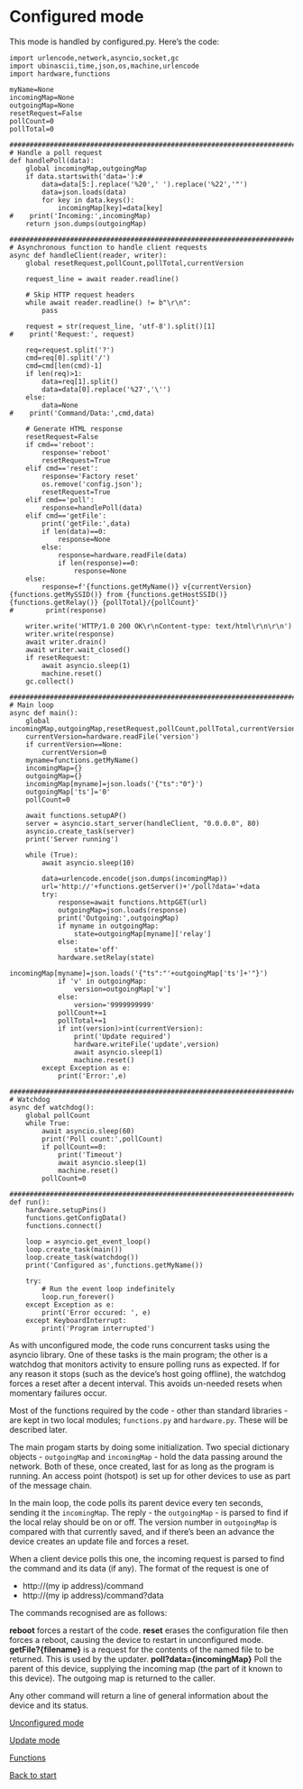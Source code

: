 # Configured mode
This mode is handled by configured.py. Here’s the code:
```
import urlencode,network,asyncio,socket,gc
import ubinascii,time,json,os,machine,urlencode
import hardware,functions

myName=None
incomingMap=None
outgoingMap=None
resetRequest=False
pollCount=0
pollTotal=0

###########################################################################
# Handle a poll request
def handlePoll(data):
    global incomingMap,outgoingMap
    if data.startswith('data='):#
        data=data[5:].replace('%20',' ').replace('%22','"')
        data=json.loads(data)
        for key in data.keys():
            incomingMap[key]=data[key]
#    print('Incoming:',incomingMap)
    return json.dumps(outgoingMap)

###########################################################################
# Asynchronous function to handle client requests
async def handleClient(reader, writer):
    global resetRequest,pollCount,pollTotal,currentVersion

    request_line = await reader.readline()

    # Skip HTTP request headers
    while await reader.readline() != b"\r\n":
        pass

    request = str(request_line, 'utf-8').split()[1]
#    print('Request:', request)

    req=request.split('?')
    cmd=req[0].split('/')
    cmd=cmd[len(cmd)-1]
    if len(req)>1:
        data=req[1].split()
        data=data[0].replace('%27','\'')
    else:
        data=None
#    print('Command/Data:',cmd,data)

    # Generate HTML response
    resetRequest=False
    if cmd=='reboot':
        response='reboot'
        resetRequest=True
    elif cmd=='reset':
        response='Factory reset'
        os.remove('config.json');
        resetRequest=True
    elif cmd=='poll':
        response=handlePoll(data)
    elif cmd=='getFile':
        print('getFile:',data)
        if len(data)==0:
            response=None
        else:
            response=hardware.readFile(data)
            if len(response)==0:
                response=None
    else:
        response=f'{functions.getMyName()} v{currentVersion} {functions.getMySSID()} from {functions.getHostSSID()} {functions.getRelay()} {pollTotal}/{pollCount}'
#        print(response)

    writer.write('HTTP/1.0 200 OK\r\nContent-type: text/html\r\n\r\n')
    writer.write(response)
    await writer.drain()
    await writer.wait_closed()
    if resetRequest:
        await asyncio.sleep(1)
        machine.reset()
    gc.collect()

###########################################################################
# Main loop
async def main():
    global incomingMap,outgoingMap,resetRequest,pollCount,pollTotal,currentVersion
    currentVersion=hardware.readFile('version')
    if currentVersion==None:
        currentVersion=0
    myname=functions.getMyName()
    incomingMap={}
    outgoingMap={}
    incomingMap[myname]=json.loads('{"ts":"0"}')
    outgoingMap['ts']='0'
    pollCount=0

    await functions.setupAP()
    server = asyncio.start_server(handleClient, "0.0.0.0", 80)
    asyncio.create_task(server)
    print('Server running')

    while (True):
        await asyncio.sleep(10)

        data=urlencode.encode(json.dumps(incomingMap))
        url='http://'+functions.getServer()+'/poll?data='+data
        try:
            response=await functions.httpGET(url)
            outgoingMap=json.loads(response)
            print('Outgoing:',outgoingMap)
            if myname in outgoingMap:
                state=outgoingMap[myname]['relay']
            else:
                state='off'
            hardware.setRelay(state)
            incomingMap[myname]=json.loads('{"ts":"'+outgoingMap['ts']+'"}')
            if 'v' in outgoingMap:
                version=outgoingMap['v']
            else:
                version='9999999999'
            pollCount+=1
            pollTotal+=1
            if int(version)>int(currentVersion):
                print('Update required')
                hardware.writeFile('update',version)
                await asyncio.sleep(1)
                machine.reset()
        except Exception as e:
            print('Error:',e)

###########################################################################
# Watchdog
async def watchdog():
    global pollCount
    while True:
        await asyncio.sleep(60)
        print('Poll count:',pollCount)
        if pollCount==0:
            print('Timeout')
            await asyncio.sleep(1)
            machine.reset()
        pollCount=0

########################################################################### def run():
    hardware.setupPins()
    functions.getConfigData()
    functions.connect()

    loop = asyncio.get_event_loop()
    loop.create_task(main())
    loop.create_task(watchdog())
    print('Configured as',functions.getMyName())

    try:
        # Run the event loop indefinitely
        loop.run_forever()
    except Exception as e:
        print('Error occured: ', e)
    except KeyboardInterrupt:
        print('Program interrupted')
```
As with unconfigured mode, the code runs concurrent tasks using the asyncio library. One of these tasks is the main program; the other is a watchdog that monitors activity to ensure polling runs as expected. If for any reason it stops (such as the device’s host going offline), the watchdog forces a reset after a decent interval. This avoids un-needed resets when momentary failures occur.

Most of the functions required by the code - other than standard libraries - are kept in two local modules; `functions.py` and `hardware.py`. These will be described later.

The main progam starts by doing some initialization. Two special dictionary objects - `outgoingMap` and `incomingMap` - hold the data passing around the network. Both of these, once created,  last for as long as the program is running. An access point (hotspot) is set up for other devices to use as part of the message chain.

In the main loop, the code polls its parent device every ten seconds, sending it the `incomingMap`. The reply - the `outgoingMap` - is parsed to find if the local relay should be on or off. The version number in `outgoingMap` is compared with that currently saved, and if there’s been an advance the device creates an update file and forces a reset.

When a client device polls this one, the incoming request is parsed to find the command and its data (if any). The format of the request is one of

 - http://(my ip address)/command
 - http://(my ip address)/command?data

The commands recognised are as follows:

**reboot** forces a restart of the code.
**reset** erases the configuration file then forces a reboot, causing the device to restart in unconfigured mode.
**getFile?{filename}** is a request for the contents of the named file to be returned. This is used by the updater.
**poll?data={incomingMap}** Poll the parent of this device, supplying the incoming map (the part of it known to this device). The outgoing map is returned to the caller.

Any other command will return a line of general information about the device and its status.

[Unconfigured mode](unconfigured.md)

[Update mode](update.md)

[Functions](functions.md)

[Back to start](README.md)


